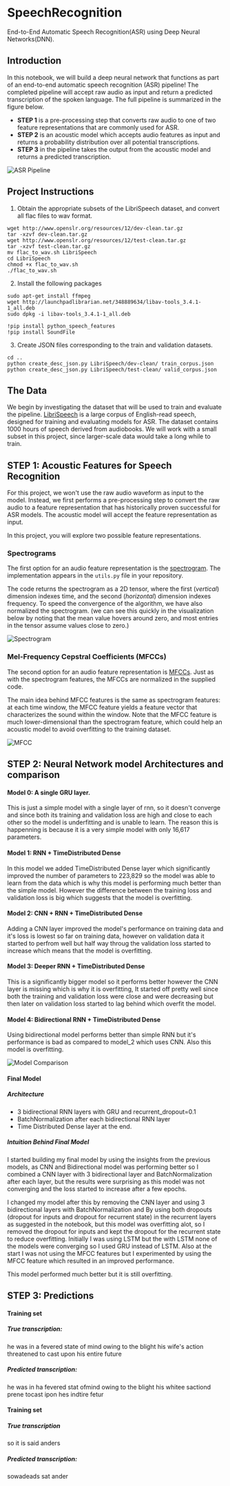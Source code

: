 [//]: # (Image References)

[image1]: ./images/pipeline.png "ASR Pipeline"
[image2]: ./images/comparison.png "Model Comparison"
[image3]: ./images/spectrogram.png "Spectrogram"
[image4]: ./images/mfcc.png "MFCC"

# SpeechRecognition
End-to-End Automatic Speech Recognition(ASR) using Deep Neural Networks(DNN).

## Introduction  

In this notebook, we will build a deep neural network that functions as part of an end-to-end automatic speech recognition (ASR) pipeline!  The completed pipeline will accept raw audio as input and return a predicted transcription of the spoken language.  The full pipeline is summarized in the figure below.

- **STEP 1** is a pre-processing step that converts raw audio to one of two feature representations that are commonly used for ASR. 
- **STEP 2** is an acoustic model which accepts audio features as input and returns a probability distribution over all potential transcriptions.
- **STEP 3** in the pipeline takes the output from the acoustic model and returns a predicted transcription.  



![ASR Pipeline][image1]



## Project Instructions
1. Obtain the appropriate subsets of the LibriSpeech dataset, and convert all flac files to wav format.
```
wget http://www.openslr.org/resources/12/dev-clean.tar.gz
tar -xzvf dev-clean.tar.gz
wget http://www.openslr.org/resources/12/test-clean.tar.gz
tar -xzvf test-clean.tar.gz
mv flac_to_wav.sh LibriSpeech
cd LibriSpeech
chmod +x flac_to_wav.sh
./flac_to_wav.sh
```
2. Install the following packages
```
sudo apt-get install ffmpeg
wget http://launchpadlibrarian.net/348889634/libav-tools_3.4.1-1_all.deb
sudo dpkg -i libav-tools_3.4.1-1_all.deb

!pip install python_speech_features
!pip install SoundFile
```

3. Create JSON files corresponding to the train and validation datasets.
```
cd ..
python create_desc_json.py LibriSpeech/dev-clean/ train_corpus.json
python create_desc_json.py LibriSpeech/test-clean/ valid_corpus.json

```
## The Data

We begin by investigating the dataset that will be used to train and evaluate the pipeline.  [LibriSpeech](http://www.danielpovey.com/files/2015_icassp_librispeech.pdf) is a large corpus of English-read speech, designed for training and evaluating models for ASR.  The dataset contains 1000 hours of speech derived from audiobooks.  We will work with a small subset in this project, since larger-scale data would take a long while to train.

## STEP 1: Acoustic Features for Speech Recognition

For this project, we won't use the raw audio waveform as input to the model.  Instead, we first performs a pre-processing step to convert the raw audio to a feature representation that has historically proven successful for ASR models.  The acoustic model will accept the feature representation as input.

In this project, you will explore two possible feature representations.

### Spectrograms

The first option for an audio feature representation is the [spectrogram](https://www.youtube.com/watch?v=_FatxGN3vAM). The implementation appears in the `utils.py` file in your repository.

The code returns the spectrogram as a 2D tensor, where the first (_vertical_) dimension indexes time, and the second (_horizontal_) dimension indexes frequency.  To speed the convergence of the algorithm, we have also normalized the spectrogram.  (we can see this quickly in the visualization below by noting that the mean value hovers around zero, and most entries in the tensor assume values close to zero.)

![Spectrogram][image3]

### Mel-Frequency Cepstral Coefficients (MFCCs)

The second option for an audio feature representation is [MFCCs](https://en.wikipedia.org/wiki/Mel-frequency_cepstrum).  Just as with the spectrogram features, the MFCCs are normalized in the supplied code.

The main idea behind MFCC features is the same as spectrogram features: at each time window, the MFCC feature yields a feature vector that characterizes the sound within the window.  Note that the MFCC feature is much lower-dimensional than the spectrogram feature, which could help an acoustic model to avoid overfitting to the training dataset. 

![MFCC][image4]

## STEP 2: Neural Network model Architectures and comparison

#### Model 0: A single GRU layer.
This is just a simple model with a single layer of rnn, so it doesn't converge and since both its training and validation loss are high and close to each other so the model is underfitting and is unable to learn. The reason this is happenning is because it is a very simple model with only 16,617 parameters.

#### Model 1: RNN + TimeDistributed Dense
In this model we added TimeDistributed Dense layer which significantly improved the number of parameters to 223,829 so the model was able to learn from the data which is why this model is performing much better than the simple model. However the difference between the training loss and validation loss is big which suggests that the model is overfitting.


#### Model 2: CNN + RNN + TimeDistributed Dense
Adding a CNN layer improved the model's performance on training data and it's loss is lowest so far on training data, however on validation data it started to perfrom well but half way throug the validation loss started to increase which means that the model is overfitting.

#### Model 3: Deeper RNN + TimeDistributed Dense
This is a significantly bigger model so it performs better however the CNN layer is missing which is why it is overfitting, It started off pretty well since both the training and validation loss were close and were decreasing but then later on validation loss started to lag behind which overfit the model.

#### Model 4: Bidirectional RNN + TimeDistributed Dense
Using bidirectional model performs better than simple RNN but it's performance is bad as compared to model_2 which uses CNN. Also this model is overfitting.

![Model Comparison][image2]


#### Final Model
##### Architecture

- 3 bidirectional RNN layers with GRU and recurrent_dropout=0.1
- BatchNormalization after each bidirectional RNN layer
- Time Distributed Dense layer at the end.

##### Intuition Behind Final Model
I started building my final model by using the insights from the previous models, as CNN and Bidirectional model was performing better so I combined a CNN layer with 3 bidirectional layer and BatchNormalization after each layer, but the results were surprising as this model was not converging and the loss started to increase after a few epochs. 

I changed my model after this by removing the CNN layer and using 3 bidirectional layers with BatchNormalization and By using both dropouts 
(dropout for inputs and dropout for recurrent state) in the recurrent layers as suggested in the notebook, but this model was overfitting alot, so I removed the dropout for inputs and kept the dropout for the recurrent state to reduce overfitting. Initially I was using LSTM but the with LSTM none of the models were converging so I used GRU instead of LSTM. Also at the start I was not using the MFCC features but I experimented by using the MFCC feature which resulted in an improved performance.

This model performed much better but it is still overfitting.

## STEP 3: Predictions

#### Training set
##### True transcription: 
he was in a fevered state of mind owing to the blight his wife's action threatened to cast upon his entire future

##### Predicted transcription:
he was in ha fevered stat ofmind owing to the blight his whitee sactiond prene tocast ipon hes indtire fetur


#### Training set
##### True transcription
so it is said anders

##### Predicted transcription:
sowadeads sat ander

